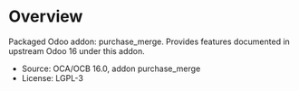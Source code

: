 # Overview

Packaged Odoo addon: purchase_merge. Provides features documented in upstream Odoo 16 under this addon.

- Source: OCA/OCB 16.0, addon purchase_merge
- License: LGPL-3
